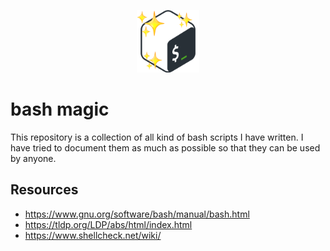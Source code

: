 <p align="center">
    <img src="assets/bash-magic.png" alt="Bash magic logo" height="100px">
</p>

# bash magic

This repository is a collection of all kind of bash scripts I have written. I have tried to document them as much as possible so that they can be used by anyone.

## Resources

- https://www.gnu.org/software/bash/manual/bash.html
- https://tldp.org/LDP/abs/html/index.html
- https://www.shellcheck.net/wiki/
